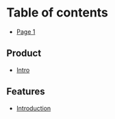 # Table of contents

* [Page 1](README.md)

## Product
* [Intro](product/intro.md)

## Features
* [Introduction](features/intro.md)
